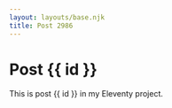 ```yaml
---
layout: layouts/base.njk
title: Post 2986
---
```


# Post {{ id }}

This is post {{ id }} in my Eleventy project.
